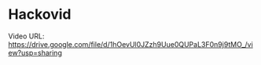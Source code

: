 # Hackovid

Video URL: 
https://drive.google.com/file/d/1hOevUl0JZzh9Uue0QUPaL3F0n9j9tMO_/view?usp=sharing
